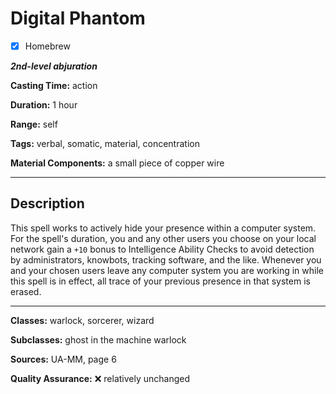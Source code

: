 # Digital Phantom

- [x] Homebrew

***2nd-level abjuration***

**Casting Time:** action

**Duration:** 1 hour

**Range:** self

**Tags:** verbal, somatic, material, concentration

**Material Components:** a small piece of copper wire

---

## Description
This spell works to actively hide your presence within a computer system.
For the spell's duration, you and any other users you choose on your local network gain a `+10` bonus to Intelligence Ability Checks to avoid detection by administrators, knowbots, tracking software, and the like.
Whenever you and your chosen users leave any computer system you are working in while this spell is in effect, all trace of your previous presence in that system is erased.

---

**Classes:** warlock, sorcerer, wizard

**Subclasses:** ghost in the machine warlock

**Sources:** UA-MM, page 6

**Quality Assurance:** :x: relatively unchanged
